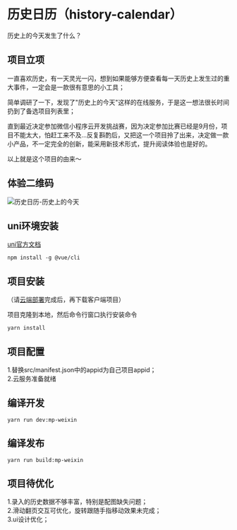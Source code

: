 # 历史日历（history-calendar）
历史上的今天发生了什么？

## 项目立项
一直喜欢历史，有一天灵光一闪，想到如果能够方便查看每一天历史上发生过的重大事件，一定会是一款很有意思的小工具；  

简单调研了一下，发现了"历史上的今天"这样的在线服务，于是这一想法很长时间扔到了备选项目列表里；   

 
直到最近决定参加微信小程序云开发挑战赛，因为决定参加比赛已经是9月份，项目不能太大，怕赶工来不及...反复斟酌后，又把这一个项目拎了出来，决定做一款小产品，不一定完全的创新，能采用新技术形式，提升阅读体验也是好的。  

以上就是这个项目的由来～

## 体验二维码  

![历史日历-历史上的今天](https://3bbys.com/minapp/hiscalendar/img-code.jpg)


## uni环境安装  
[uni官方文档](https://uniapp.dcloud.io/quickstart?id=_2-通过vue-cli命令行)
```
npm install -g @vue/cli
```

## 项目安装  
（请[云端部署](https://github.com/sadanwawa/history-calendar-cloud)完成后，再下载客户端项目）  

项目克隆到本地，然后命令行窗口执行安装命令

```
yarn install
```
## 项目配置

1.替换src/manifest.json中的appid为自己项目appid；  
2.云服务准备就绪


## 编译开发

```
yarn run dev:mp-weixin
```

## 编译发布

```
yarn run build:mp-weixin
```

## 项目待优化
1.录入的历史数据不够丰富，特别是配图缺失问题；  
2.滑动翻页交互可优化，旋转跟随手指移动效果未完成；  
3.ui设计优化；
